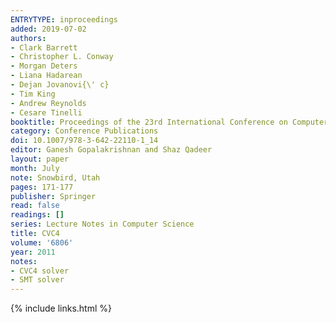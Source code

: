 ```yaml
---
ENTRYTYPE: inproceedings
added: 2019-07-02
authors:
- Clark Barrett
- Christopher L. Conway
- Morgan Deters
- Liana Hadarean
- Dejan Jovanovi{\' c}
- Tim King
- Andrew Reynolds
- Cesare Tinelli
booktitle: Proceedings of the 23rd International Conference on Computer Aided Verification (CAV '11)
category: Conference Publications
doi: 10.1007/978-3-642-22110-1_14
editor: Ganesh Gopalakrishnan and Shaz Qadeer
layout: paper
month: July
note: Snowbird, Utah
pages: 171-177
publisher: Springer
read: false
readings: []
series: Lecture Notes in Computer Science
title: CVC4
volume: '6806'
year: 2011
notes:
- CVC4 solver
- SMT solver
---
```

{% include links.html %}
